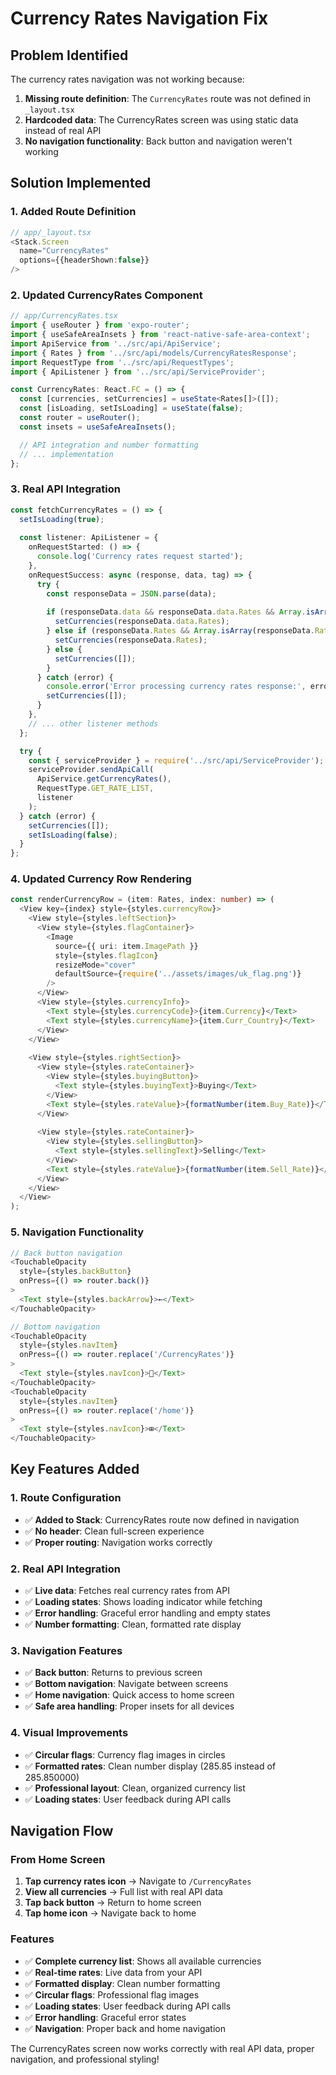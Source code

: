 # Currency Rates Navigation Fix

## Problem Identified
The currency rates navigation was not working because:
1. **Missing route definition**: The `CurrencyRates` route was not defined in `_layout.tsx`
2. **Hardcoded data**: The CurrencyRates screen was using static data instead of real API
3. **No navigation functionality**: Back button and navigation weren't working

## Solution Implemented

### 1. Added Route Definition
```typescript
// app/_layout.tsx
<Stack.Screen
  name="CurrencyRates"
  options={{headerShown:false}}
/>
```

### 2. Updated CurrencyRates Component
```typescript
// app/CurrencyRates.tsx
import { useRouter } from 'expo-router';
import { useSafeAreaInsets } from 'react-native-safe-area-context';
import ApiService from '../src/api/ApiService';
import { Rates } from '../src/api/models/CurrencyRatesResponse';
import RequestType from '../src/api/RequestTypes';
import { ApiListener } from '../src/api/ServiceProvider';

const CurrencyRates: React.FC = () => {
  const [currencies, setCurrencies] = useState<Rates[]>([]);
  const [isLoading, setIsLoading] = useState(false);
  const router = useRouter();
  const insets = useSafeAreaInsets();

  // API integration and number formatting
  // ... implementation
};
```

### 3. Real API Integration
```typescript
const fetchCurrencyRates = () => {
  setIsLoading(true);
  
  const listener: ApiListener = {
    onRequestStarted: () => {
      console.log('Currency rates request started');
    },
    onRequestSuccess: async (response, data, tag) => {
      try {
        const responseData = JSON.parse(data);
        
        if (responseData.data && responseData.data.Rates && Array.isArray(responseData.data.Rates)) {
          setCurrencies(responseData.data.Rates);
        } else if (responseData.Rates && Array.isArray(responseData.Rates)) {
          setCurrencies(responseData.Rates);
        } else {
          setCurrencies([]);
        }
      } catch (error) {
        console.error('Error processing currency rates response:', error);
        setCurrencies([]);
      }
    },
    // ... other listener methods
  };

  try {
    const { serviceProvider } = require('../src/api/ServiceProvider');
    serviceProvider.sendApiCall(
      ApiService.getCurrencyRates(),
      RequestType.GET_RATE_LIST,
      listener
    );
  } catch (error) {
    setCurrencies([]);
    setIsLoading(false);
  }
};
```

### 4. Updated Currency Row Rendering
```typescript
const renderCurrencyRow = (item: Rates, index: number) => (
  <View key={index} style={styles.currencyRow}>
    <View style={styles.leftSection}>
      <View style={styles.flagContainer}>
        <Image
          source={{ uri: item.ImagePath }}
          style={styles.flagIcon}
          resizeMode="cover"
          defaultSource={require('../assets/images/uk_flag.png')}
        />
      </View>
      <View style={styles.currencyInfo}>
        <Text style={styles.currencyCode}>{item.Currency}</Text>
        <Text style={styles.currencyName}>{item.Curr_Country}</Text>
      </View>
    </View>
    
    <View style={styles.rightSection}>
      <View style={styles.rateContainer}>
        <View style={styles.buyingButton}>
          <Text style={styles.buyingText}>Buying</Text>
        </View>
        <Text style={styles.rateValue}>{formatNumber(item.Buy_Rate)}</Text>
      </View>
      
      <View style={styles.rateContainer}>
        <View style={styles.sellingButton}>
          <Text style={styles.sellingText}>Selling</Text>
        </View>
        <Text style={styles.rateValue}>{formatNumber(item.Sell_Rate)}</Text>
      </View>
    </View>
  </View>
);
```

### 5. Navigation Functionality
```typescript
// Back button navigation
<TouchableOpacity 
  style={styles.backButton}
  onPress={() => router.back()}
>
  <Text style={styles.backArrow}>←</Text>
</TouchableOpacity>

// Bottom navigation
<TouchableOpacity 
  style={styles.navItem}
  onPress={() => router.replace('/CurrencyRates')}
>
  <Text style={styles.navIcon}>💱</Text>
</TouchableOpacity>
<TouchableOpacity 
  style={styles.navItem}
  onPress={() => router.replace('/home')}
>
  <Text style={styles.navIcon}>⊞</Text>
</TouchableOpacity>
```

## Key Features Added

### 1. Route Configuration
- ✅ **Added to Stack**: CurrencyRates route now defined in navigation
- ✅ **No header**: Clean full-screen experience
- ✅ **Proper routing**: Navigation works correctly

### 2. Real API Integration
- ✅ **Live data**: Fetches real currency rates from API
- ✅ **Loading states**: Shows loading indicator while fetching
- ✅ **Error handling**: Graceful error handling and empty states
- ✅ **Number formatting**: Clean, formatted rate display

### 3. Navigation Features
- ✅ **Back button**: Returns to previous screen
- ✅ **Bottom navigation**: Navigate between screens
- ✅ **Home navigation**: Quick access to home screen
- ✅ **Safe area handling**: Proper insets for all devices

### 4. Visual Improvements
- ✅ **Circular flags**: Currency flag images in circles
- ✅ **Formatted rates**: Clean number display (285.85 instead of 285.850000)
- ✅ **Professional layout**: Clean, organized currency list
- ✅ **Loading states**: User feedback during API calls

## Navigation Flow

### From Home Screen
1. **Tap currency rates icon** → Navigate to `/CurrencyRates`
2. **View all currencies** → Full list with real API data
3. **Tap back button** → Return to home screen
4. **Tap home icon** → Navigate back to home

### Features
- ✅ **Complete currency list**: Shows all available currencies
- ✅ **Real-time rates**: Live data from your API
- ✅ **Formatted display**: Clean number formatting
- ✅ **Circular flags**: Professional flag images
- ✅ **Loading states**: User feedback during API calls
- ✅ **Error handling**: Graceful error states
- ✅ **Navigation**: Proper back and home navigation

The CurrencyRates screen now works correctly with real API data, proper navigation, and professional styling! 